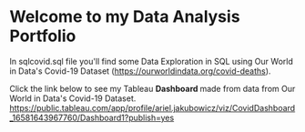 # Welcome to my Data Analysis Portfolio

In sqlcovid.sql file you'll find some Data Exploration in SQL using Our World in Data's Covid-19 Dataset (https://ourworldindata.org/covid-deaths).

Click the link below to see my Tableau <b> Dashboard </b> made from data from Our World in Data's Covid-19 Dataset.
https://public.tableau.com/app/profile/ariel.jakubowicz/viz/CovidDashboard_16581643967760/Dashboard1?publish=yes

